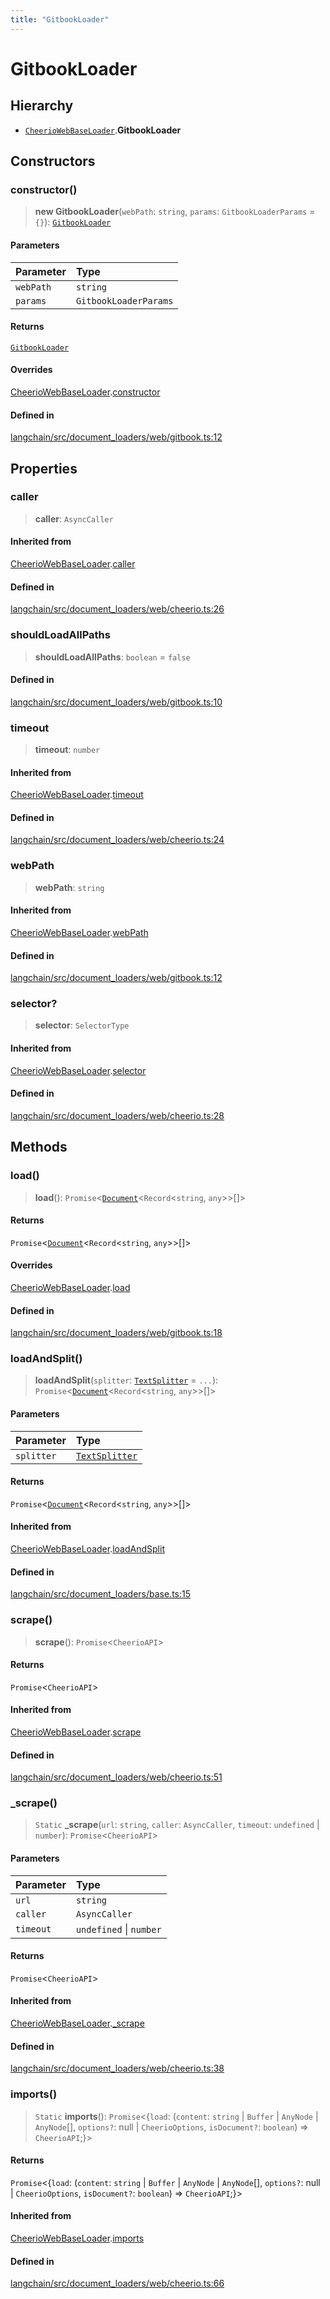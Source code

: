 ```yaml
---
title: "GitbookLoader"
---
```


# GitbookLoader

## Hierarchy

- [`CheerioWebBaseLoader`](../../document_loaders_web_cheerio/classes/CheerioWebBaseLoader.md).**GitbookLoader**

## Constructors

### constructor()

> **new GitbookLoader**(`webPath`: `string`, `params`: `GitbookLoaderParams` = `{}`): [`GitbookLoader`](GitbookLoader.md)

#### Parameters

| Parameter | Type                  |
| :-------- | :-------------------- |
| `webPath` | `string`              |
| `params`  | `GitbookLoaderParams` |

#### Returns

[`GitbookLoader`](GitbookLoader.md)

#### Overrides

[CheerioWebBaseLoader](../../document_loaders_web_cheerio/classes/CheerioWebBaseLoader.md).[constructor](../../document_loaders_web_cheerio/classes/CheerioWebBaseLoader.md#constructor)

#### Defined in

[langchain/src/document_loaders/web/gitbook.ts:12](https://github.com/hwchase17/langchainjs/blob/ddf2996/langchain/src/document_loaders/web/gitbook.ts#L12)

## Properties

### caller

> **caller**: `AsyncCaller`

#### Inherited from

[CheerioWebBaseLoader](../../document_loaders_web_cheerio/classes/CheerioWebBaseLoader.md).[caller](../../document_loaders_web_cheerio/classes/CheerioWebBaseLoader.md#caller)

#### Defined in

[langchain/src/document_loaders/web/cheerio.ts:26](https://github.com/hwchase17/langchainjs/blob/ddf2996/langchain/src/document_loaders/web/cheerio.ts#L26)

### shouldLoadAllPaths

> **shouldLoadAllPaths**: `boolean` = `false`

#### Defined in

[langchain/src/document_loaders/web/gitbook.ts:10](https://github.com/hwchase17/langchainjs/blob/ddf2996/langchain/src/document_loaders/web/gitbook.ts#L10)

### timeout

> **timeout**: `number`

#### Inherited from

[CheerioWebBaseLoader](../../document_loaders_web_cheerio/classes/CheerioWebBaseLoader.md).[timeout](../../document_loaders_web_cheerio/classes/CheerioWebBaseLoader.md#timeout)

#### Defined in

[langchain/src/document_loaders/web/cheerio.ts:24](https://github.com/hwchase17/langchainjs/blob/ddf2996/langchain/src/document_loaders/web/cheerio.ts#L24)

### webPath

> **webPath**: `string`

#### Inherited from

[CheerioWebBaseLoader](../../document_loaders_web_cheerio/classes/CheerioWebBaseLoader.md).[webPath](../../document_loaders_web_cheerio/classes/CheerioWebBaseLoader.md#webpath)

#### Defined in

[langchain/src/document_loaders/web/gitbook.ts:12](https://github.com/hwchase17/langchainjs/blob/ddf2996/langchain/src/document_loaders/web/gitbook.ts#L12)

### selector?

> **selector**: `SelectorType`

#### Inherited from

[CheerioWebBaseLoader](../../document_loaders_web_cheerio/classes/CheerioWebBaseLoader.md).[selector](../../document_loaders_web_cheerio/classes/CheerioWebBaseLoader.md#selector)

#### Defined in

[langchain/src/document_loaders/web/cheerio.ts:28](https://github.com/hwchase17/langchainjs/blob/ddf2996/langchain/src/document_loaders/web/cheerio.ts#L28)

## Methods

### load()

> **load**(): `Promise`<[`Document`](../../document/classes/Document.md)<`Record`<`string`, `any`\>\>[]\>

#### Returns

`Promise`<[`Document`](../../document/classes/Document.md)<`Record`<`string`, `any`\>\>[]\>

#### Overrides

[CheerioWebBaseLoader](../../document_loaders_web_cheerio/classes/CheerioWebBaseLoader.md).[load](../../document_loaders_web_cheerio/classes/CheerioWebBaseLoader.md#load)

#### Defined in

[langchain/src/document_loaders/web/gitbook.ts:18](https://github.com/hwchase17/langchainjs/blob/ddf2996/langchain/src/document_loaders/web/gitbook.ts#L18)

### loadAndSplit()

> **loadAndSplit**(`splitter`: [`TextSplitter`](../../text_splitter/classes/TextSplitter.md) = `...`): `Promise`<[`Document`](../../document/classes/Document.md)<`Record`<`string`, `any`\>\>[]\>

#### Parameters

| Parameter  | Type                                                          |
| :--------- | :------------------------------------------------------------ |
| `splitter` | [`TextSplitter`](../../text_splitter/classes/TextSplitter.md) |

#### Returns

`Promise`<[`Document`](../../document/classes/Document.md)<`Record`<`string`, `any`\>\>[]\>

#### Inherited from

[CheerioWebBaseLoader](../../document_loaders_web_cheerio/classes/CheerioWebBaseLoader.md).[loadAndSplit](../../document_loaders_web_cheerio/classes/CheerioWebBaseLoader.md#loadandsplit)

#### Defined in

[langchain/src/document_loaders/base.ts:15](https://github.com/hwchase17/langchainjs/blob/ddf2996/langchain/src/document_loaders/base.ts#L15)

### scrape()

> **scrape**(): `Promise`<`CheerioAPI`\>

#### Returns

`Promise`<`CheerioAPI`\>

#### Inherited from

[CheerioWebBaseLoader](../../document_loaders_web_cheerio/classes/CheerioWebBaseLoader.md).[scrape](../../document_loaders_web_cheerio/classes/CheerioWebBaseLoader.md#scrape)

#### Defined in

[langchain/src/document_loaders/web/cheerio.ts:51](https://github.com/hwchase17/langchainjs/blob/ddf2996/langchain/src/document_loaders/web/cheerio.ts#L51)

### \_scrape()

> `Static` **\_scrape**(`url`: `string`, `caller`: `AsyncCaller`, `timeout`: `undefined` \| `number`): `Promise`<`CheerioAPI`\>

#### Parameters

| Parameter | Type                    |
| :-------- | :---------------------- |
| `url`     | `string`                |
| `caller`  | `AsyncCaller`           |
| `timeout` | `undefined` \| `number` |

#### Returns

`Promise`<`CheerioAPI`\>

#### Inherited from

[CheerioWebBaseLoader](../../document_loaders_web_cheerio/classes/CheerioWebBaseLoader.md).[\_scrape](../../document_loaders_web_cheerio/classes/CheerioWebBaseLoader.md#_scrape)

#### Defined in

[langchain/src/document_loaders/web/cheerio.ts:38](https://github.com/hwchase17/langchainjs/blob/ddf2996/langchain/src/document_loaders/web/cheerio.ts#L38)

### imports()

> `Static` **imports**(): `Promise`<\{`load`: (`content`: `string` \| `Buffer` \| `AnyNode` \| `AnyNode`[], `options?`: null \| `CheerioOptions`, `isDocument?`: `boolean`) => `CheerioAPI`;}\>

#### Returns

`Promise`<\{`load`: (`content`: `string` \| `Buffer` \| `AnyNode` \| `AnyNode`[], `options?`: null \| `CheerioOptions`, `isDocument?`: `boolean`) => `CheerioAPI`;}\>

#### Inherited from

[CheerioWebBaseLoader](../../document_loaders_web_cheerio/classes/CheerioWebBaseLoader.md).[imports](../../document_loaders_web_cheerio/classes/CheerioWebBaseLoader.md#imports)

#### Defined in

[langchain/src/document_loaders/web/cheerio.ts:66](https://github.com/hwchase17/langchainjs/blob/ddf2996/langchain/src/document_loaders/web/cheerio.ts#L66)
